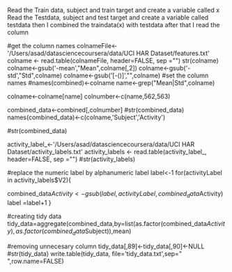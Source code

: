 

 Read the Train data, subject and train target and create a variable called x
 Read the Testdata, subject and test target and create a variable called testdata
 then I combined the traindata(x) with testdata
 after that I read the column

#get the column names
colnameFile<-'/Users/asad/datasciencecoursera/data/UCI HAR Dataset/features.txt'
colname <- read.table(colnameFile, header=FALSE, sep ="")
str(colname)
colname<-gsub('-mean',"Mean",colname[,2])
colname<-gsub('-std',"Std",colname)
colname<-gsub('[-()]',"",colname)
#set the column names
#names(combined)<-colname
name<-grep("Mean|Std",colname)

colname<-colname[name]
colnumber<-c(name,562,563)


combined_data<-combined[,colnumber]
#str(combined_data)
names(combined_data)<-c(colname,'Subject','Activity')

#str(combined_data)

activity_label_<-'/Users/asad/datasciencecoursera/data/UCI HAR Dataset/activity_labels.txt'
activity_labels <- read.table(activity_label_, header=FALSE, sep ="")
#str(activity_labels)

#replace the numeric label by alphanumeric label
label<-1
for(activityLabel in activity_labels$V2){
 
  combined_data$Activity<-gsub(label,activityLabel,combined_data$Activity)
  label =label+1
}

#creating tidy data
tidy_data=aggregate(combined_data,by=list(as.factor(combined_data$Activity),as.factor(combined_data$Subject)),mean)

#removing unnecesary column
tidy_data[,89]<-tidy_data[,90]<-NULL
#str(tidy_data)
write.table(tidy_data, file='tidy_data.txt',sep=" ",row.name=FALSE)

